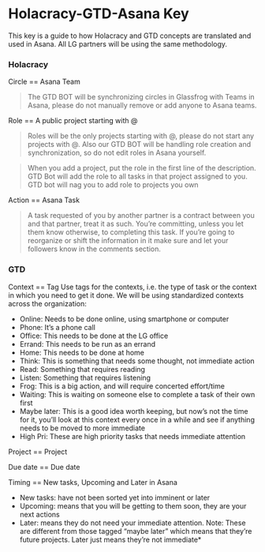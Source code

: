# Holacracy-GTD-Asana Key

This key is a guide to how Holacracy and GTD concepts are translated and used in Asana.  All LG partners will be using the same methodology.

### Holacracy

Circle == Asana Team
>The GTD BOT will be synchronizing circles in Glassfrog with Teams in Asana, please do not manually remove or add anyone to Asana teams.

Role == A public project starting with @ 
>Roles will be the only projects starting with @,  please do not start any projects with @.  Also our GTD BOT will be handling role creation and synchronization, so do not edit roles in Asana yourself.

>When you add a project, put the role in the first line of the description. GTD Bot will add the role to all tasks in that project assigned to you. GTD bot will nag you to add role to projects you own

Action == Asana Task 
>A task requested of you by another partner is a contract between you and that partner, treat it as such.  You’re committing, unless you let them know otherwise, to completing this task.  If you’re going to reorganize or shift the information in it make sure and let your followers know in the comments section.

### GTD
Context == Tag
Use tags for the contexts, i.e. the type of task or the context in which you need to get it done.
We will be using standardized contexts across the organization:
* Online: Needs to be done online, using smartphone or computer
* Phone: It’s a phone call
* Office: This needs to be done at the LG office
* Errand: This needs to be run as an errand
* Home: This needs to be done at home
* Think: This is something that needs some thought, not immediate action
* Read: Something that requires reading
* Listen: Something that requires listening
* Frog: This is a big action, and will require concerted effort/time
* Waiting: This is waiting on someone else to complete a task of their own first
* Maybe later: This is a good idea worth keeping, but now’s not the time for it, you’ll look at this context every once in a while and see if anything needs to be moved to more immediate
* High Pri: These are high priority tasks that needs immediate attention 



Project == Project

Due date == Due date

Timing == New tasks, Upcoming and Later in Asana
* New tasks: have not been sorted yet into imminent or later
* Upcoming: means that you will be getting to them soon, they are your next actions
* Later: means they do not need your immediate attention. Note: These are different from those tagged “maybe later” which means that they’re future projects.  Later just means they’re not immediate*
